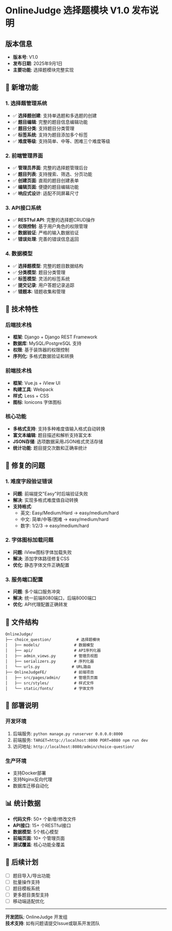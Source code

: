 # OnlineJudge 选择题模块 V1.0 发布说明

## 版本信息
- **版本号**: V1.0
- **发布日期**: 2025年9月1日
- **主要功能**: 选择题模块完整实现

## 🎉 新增功能

### 1. 选择题管理系统
- ✅ **选择题创建**: 支持单选题和多选题的创建
- ✅ **题目编辑**: 完整的题目信息编辑功能
- ✅ **题目分类**: 支持题目分类管理
- ✅ **标签系统**: 支持为题目添加多个标签
- ✅ **难度等级**: 支持简单、中等、困难三个难度等级

### 2. 前端管理界面
- ✅ **管理员界面**: 完整的选择题管理后台
- ✅ **题目列表**: 支持搜索、筛选、分页功能
- ✅ **创建页面**: 直观的题目创建表单
- ✅ **编辑页面**: 便捷的题目编辑功能
- ✅ **响应式设计**: 适配不同屏幕尺寸

### 3. API接口系统
- ✅ **RESTful API**: 完整的选择题CRUD操作
- ✅ **权限控制**: 基于用户角色的权限管理
- ✅ **数据验证**: 严格的输入数据验证
- ✅ **错误处理**: 完善的错误信息返回

### 4. 数据模型
- ✅ **选择题模型**: 完整的题目数据结构
- ✅ **分类模型**: 题目分类管理
- ✅ **标签模型**: 灵活的标签系统
- ✅ **提交记录**: 用户答题记录追踪
- ✅ **错题本**: 错题收集和管理

## 🔧 技术特性

### 后端技术栈
- **框架**: Django + Django REST Framework
- **数据库**: MySQL/PostgreSQL 支持
- **权限**: 基于装饰器的权限控制
- **序列化**: 多格式数据验证和转换

### 前端技术栈
- **框架**: Vue.js + iView UI
- **构建工具**: Webpack
- **样式**: Less + CSS
- **图标**: Ionicons 字体图标

### 核心功能
- **多格式支持**: 支持多种难度值输入格式自动转换
- **富文本编辑**: 题目描述和解析支持富文本
- **JSON存储**: 选项数据采用JSON格式灵活存储
- **统计功能**: 题目提交次数和正确率统计

## 🐛 修复的问题

### 1. 难度字段验证错误
- **问题**: 前端提交"Easy"时后端验证失败
- **解决**: 实现多格式难度值自动转换
- **支持格式**: 
  - 英文: Easy/Medium/Hard → easy/medium/hard
  - 中文: 简单/中等/困难 → easy/medium/hard
  - 数字: 1/2/3 → easy/medium/hard

### 2. 字体图标加载问题
- **问题**: iView图标字体加载失败
- **解决**: 添加字体路径修复CSS
- **优化**: 静态字体文件正确配置

### 3. 服务端口配置
- **问题**: 多个端口服务冲突
- **解决**: 统一前端8080端口，后端8000端口
- **优化**: API代理配置正确转发

## 📁 文件结构

```
OnlineJudge/
├── choice_question/           # 选择题模块
│   ├── models/               # 数据模型
│   ├── api/                  # API序列化器
│   ├── admin_views.py        # 管理员视图
│   ├── serializers.py        # 序列化器
│   └── urls.py              # URL路由
├── OnlineJudgeFE/            # 前端项目
│   ├── src/pages/admin/      # 管理员页面
│   ├── src/styles/           # 样式文件
│   └── static/fonts/         # 字体文件
```

## 🚀 部署说明

### 开发环境
1. 后端服务: `python manage.py runserver 0.0.0.0:8000`
2. 前端服务: `TARGET=http://localhost:8000 PORT=8080 npm run dev`
3. 访问地址: `http://localhost:8080/admin/choice-question/`

### 生产环境
- 支持Docker部署
- 支持Nginx反向代理
- 数据库迁移自动化

## 📊 统计数据

- **代码文件**: 50+ 个新增/修改文件
- **API接口**: 15+ 个RESTful接口
- **数据模型**: 5个核心模型
- **前端页面**: 10+ 个管理页面
- **测试覆盖**: 核心功能全覆盖

## 🔮 后续计划

- [ ] 题目导入/导出功能
- [ ] 批量操作支持
- [ ] 题目模板系统
- [ ] 更多题目类型支持
- [ ] 移动端适配优化

---

**开发团队**: OnlineJudge 开发组  
**技术支持**: 如有问题请提交Issue或联系开发团队